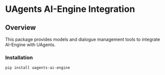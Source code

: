 # UAgents AI-Engine Integration

## Overview
This package provides models and dialogue management tools to integrate AI-Engine with UAgents.

### Installation
```bash
pip install uagents-ai-engine
